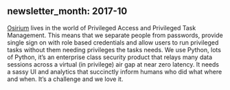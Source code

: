 newsletter_month: 2017-10
---
[Osirium](https://osirium.com/) lives in the world of Privileged Access and
Privileged Task Management.  This means that we separate people from passwords,
provide single sign on with role based credentials and allow users to run
privileged tasks without them needing privileges the tasks needs. We use
Python, lots of Python, it’s an enterprise class security product that relays
many data sessions across a virtual (in privilege) air gap at near zero
latency. It needs a sassy UI and analytics that succinctly inform humans who
did what where and when. It’s a challenge and we love it.
